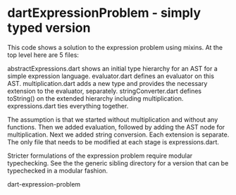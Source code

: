 dartExpressionProblem - simply typed version
=====================

This code shows a solution to the expression problem using mixins. At the top level here are 5 files:

abstractExpressions.dart shows an initial type hierarchy for an AST for a simple expression language.
evaluator.dart defines an evaluator on this AST.
multiplication.dart adds a new type and provides the necessary extension to the evaluator, separately.
stringConverter.dart defines toString() on the extended hierarchy including multiplication.
expressions.dart ties everything together. 

The assumption is that we started without multiplication and without any functions. Then we added evaluation,
followed by adding the AST node for multiplication. Next we added string conversion. Each extension is separate.
The only file that needs to be modified at each stage is expressions.dart.

Stricter formulations of the expression problem require modular typechecking.
See the the generic sibling directory for a version that can be typechecked in a modular fashion.

dart-expression-problem
